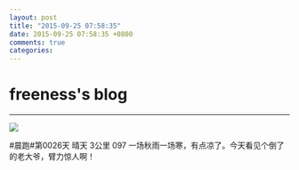 ```yaml
---
layout: post
title: "2015-09-25 07:58:35"
date: 2015-09-25 07:58:35 +0800
comments: true
categories: 
---
```


# freeness's blog

----------

![](http://okqmqrbgo.bkt.clouddn.com/201509250758351.jpg)

>
\#晨跑\#第0026天 晴天 3公里 097 一场秋雨一场寒，有点凉了。今天看见个倒了的老大爷，臂力惊人啊！